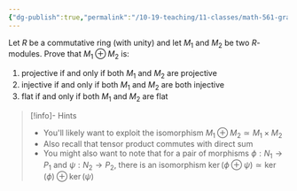 ```yaml
---
{"dg-publish":true,"permalink":"/10-19-teaching/11-classes/math-561-graduate-algebra/exercises/direct-sums-and-injective-projective-flat/","updated":"2024-10-30T13:58:37-07:00"}
---
```


Let $R$ be a commutative ring (with unity) and let $M_1$ and $M_2$ be two $R$-modules. Prove that $M_1\oplus M_2$ is:
1. projective if and only if both $M_1$ and $M_2$ are projective
2. injective if and only if both $M_1$ and $M_2$ are both injective
3. flat if and only if both $M_1$ and $M_2$ are flat

> [!info]- Hints
> - You'll likely want to exploit the isomorphism $M_1\oplus M_2\simeq M_1\times M_2$
> - Also recall that tensor product commutes with direct sum
> - You might also want to note that for a pair of morphisms $\phi:N_1\to P_1$ and $\psi:N_2\to P_2$, there is an isomorphism $\ker(\phi\oplus \psi)\simeq \ker(\phi)\oplus \ker(\psi)$

